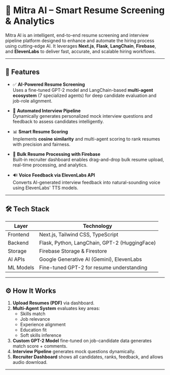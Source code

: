 # 🚀 Mitra AI – Smart Resume Screening & Analytics

Mitra AI is an intelligent, end-to-end resume screening and interview pipeline platform designed to enhance and automate the hiring process using cutting-edge AI. It leverages **Next.js**, **Flask**, **LangChain**, **Firebase**, and **ElevenLabs** to deliver fast, accurate, and scalable hiring workflows.

---

## 🌟 Features

- ✅ **AI-Powered Resume Screening**  
  Uses a fine-tuned GPT-2 model and LangChain-based **multi-agent ecosystem** (7 specialized agents) for deep candidate evaluation and job-role alignment.

- 🧠 **Automated Interview Pipeline**  
  Dynamically generates personalized mock interview questions and feedback to assess candidates intelligently.

- 📊 **Smart Resume Scoring**  
  Implements **cosine similarity** and multi-agent scoring to rank resumes with precision and fairness.

- 📂 **Bulk Resume Processing with Firebase**  
  Built-in recruiter dashboard enables drag-and-drop bulk resume upload, real-time processing, and analytics.

- 🔊 **Voice Feedback via ElevenLabs API**  
  Converts AI-generated interview feedback into natural-sounding voice using ElevenLabs' TTS models.

---

## 🛠️ Tech Stack

| Layer       | Technology                               |
|-------------|-------------------------------------------|
| Frontend    | Next.js, Tailwind CSS, TypeScript         |
| Backend     | Flask, Python, LangChain, GPT-2 (HuggingFace) |
| Storage     | Firebase Storage & Firestore              |
| AI APIs     | Google Generative AI (Gemini), ElevenLabs |
| ML Models   | Fine-tuned GPT-2 for resume understanding |

---


## ⚙️ How It Works

1. **Upload Resumes (PDF)** via dashboard.
2. **Multi-Agent System** evaluates key areas:
   - Skills match
   - Job relevance
   - Experience alignment
   - Education fit
   - Soft skills inference
3. **Custom GPT-2 Model** fine-tuned on job-candidate data generates match score + comments.
4. **Interview Pipeline** generates mock questions dynamically.
5. **Recruiter Dashboard** shows all candidates, ranks, feedback, and allows audio download.

---
